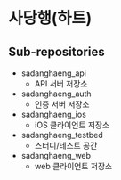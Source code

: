 # 사당행(하트)

## Sub-repositories
* sadanghaeng_api
  * API 서버 저장소
* sadanghaeng_auth
  * 인증 서버 저장소
* sadanghaeng_ios
  * iOS 클라이언트 저장소
* sadanghaeng_testbed
  * 스터디/테스트 공간
* sadanghaeng_web
  * web 클라이언트 저장소
